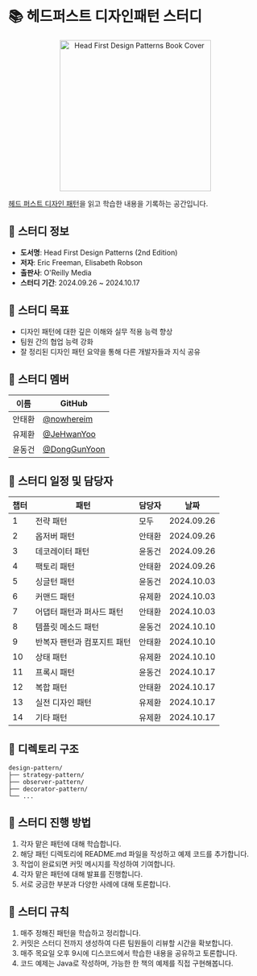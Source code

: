 # 📚 헤드퍼스트 디자인패턴 스터디

<p align="center">
  <img src="https://github.com/user-attachments/assets/1667329c-ab4f-4c22-ad9c-5cfb98e04bb0" alt="Head First Design Patterns Book Cover" width="300">
</p>

[헤드 퍼스트 디자인 패턴](https://product.kyobobook.co.kr/detail/S000001810483)을 읽고 학습한 내용을 기록하는 공간입니다.

## 📖 스터디 정보

- **도서명**: Head First Design Patterns (2nd Edition)
- **저자**: Eric Freeman, Elisabeth Robson
- **출판사**: O'Reilly Media
- **스터디 기간**: 2024.09.26 ~ 2024.10.17

## 🎯 스터디 목표

- 디자인 패턴에 대한 깊은 이해와 실무 적용 능력 향상
- 팀원 간의 협업 능력 강화
- 잘 정리된 디자인 패턴 요약을 통해 다른 개발자들과 지식 공유

## 👥 스터디 멤버

| 이름   | GitHub                                         |
| ------ | ---------------------------------------------- |
| 안태환 | [@nowhereim](https://github.com/nowhereim)     |
| 유제환 | [@JeHwanYoo](https://github.com/JeHwanYoo)     |
| 윤동건 | [@DongGunYoon](https://github.com/DongGunYoon) |

## 📅 스터디 일정 및 담당자

| 챕터 | 패턴                        | 담당자 | 날짜       |
| ---- | --------------------------- | ------ | ---------- |
| 1    | 전략 패턴                   | 모두   | 2024.09.26 |
| 2    | 옵저버 패턴                 | 안태환 | 2024.09.26 |
| 3    | 데코레이터 패턴             | 윤동건 | 2024.09.26 |
| 4    | 팩토리 패턴                 | 안태환 | 2024.09.26 |
| 5    | 싱글턴 패턴                 | 윤동건 | 2024.10.03 |
| 6    | 커맨드 패턴                 | 유제환 | 2024.10.03 |
| 7    | 어댑터 패턴과 퍼사드 패턴   | 안태환 | 2024.10.03 |
| 8    | 템플릿 메소드 패턴          | 윤동건 | 2024.10.10 |
| 9    | 반복자 팬턴과 컴포지트 패턴 | 안태환 | 2024.10.10 |
| 10   | 상태 패턴                   | 유제환 | 2024.10.10 |
| 11   | 프록시 패턴                 | 윤동건 | 2024.10.17 |
| 12   | 복합 패턴                   | 안태환 | 2024.10.17 |
| 13   | 실전 디자인 패턴            | 유제환 | 2024.10.17 |
| 14   | 기타 패턴                   | 유제환 | 2024.10.17 |

## 📂 디렉토리 구조

```
design-pattern/
├── strategy-pattern/
├── observer-pattern/
├── decorator-pattern/
└── ...
```

## 🚀 스터디 진행 방법

1. 각자 맡은 패턴에 대해 학습합니다.
2. 해당 패턴 디렉토리에 README.md 파일을 작성하고 예제 코드를 추가합니다.
3. 작업이 완료되면 커밋 메시지를 작성하여 기여합니다.
4. 각자 맡은 패턴에 대해 발표를 진행합니다.
5. 서로 궁금한 부분과 다양한 사례에 대해 토론합니다.

## 📌 스터디 규칙

1. 매주 정해진 패턴을 학습하고 정리합니다.
2. 커밋은 스터디 전까지 생성하여 다른 팀원들이 리뷰할 시간을 확보합니다.
3. 매주 목요일 오후 9시에 디스코드에서 학습한 내용을 공유하고 토론합니다.
4. 코드 예제는 Java로 작성하며, 가능한 한 책의 예제를 직접 구현해봅니다.
